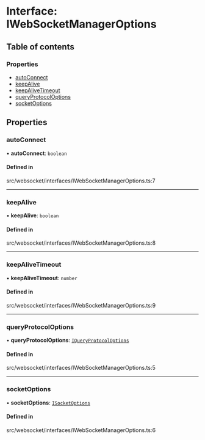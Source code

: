 # Interface: IWebSocketManagerOptions

## Table of contents

### Properties

- [autoConnect](../wiki/IWebSocketManagerOptions#autoconnect)
- [keepAlive](../wiki/IWebSocketManagerOptions#keepalive)
- [keepAliveTimeout](../wiki/IWebSocketManagerOptions#keepalivetimeout)
- [queryProtocolOptions](../wiki/IWebSocketManagerOptions#queryprotocoloptions)
- [socketOptions](../wiki/IWebSocketManagerOptions#socketoptions)

## Properties

### autoConnect

• **autoConnect**: `boolean`

#### Defined in

src/websocket/interfaces/IWebSocketManagerOptions.ts:7

___

### keepAlive

• **keepAlive**: `boolean`

#### Defined in

src/websocket/interfaces/IWebSocketManagerOptions.ts:8

___

### keepAliveTimeout

• **keepAliveTimeout**: `number`

#### Defined in

src/websocket/interfaces/IWebSocketManagerOptions.ts:9

___

### queryProtocolOptions

• **queryProtocolOptions**: [`IQueryProtocolOptions`](../wiki/IQueryProtocolOptions)

#### Defined in

src/websocket/interfaces/IWebSocketManagerOptions.ts:5

___

### socketOptions

• **socketOptions**: [`ISocketOptions`](../wiki/ISocketOptions)

#### Defined in

src/websocket/interfaces/IWebSocketManagerOptions.ts:6
